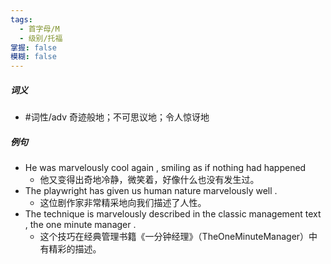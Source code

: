 ```yaml
---
tags:
  - 首字母/M
  - 级别/托福
掌握: false
模糊: false
---
```

##### 词义
- #词性/adv  奇迹般地；不可思议地；令人惊讶地
##### 例句
- He was marvelously cool again , smiling as if nothing had happened
	- 他又变得出奇地冷静，微笑着，好像什么也没有发生过。
- The playwright has given us human nature marvelously well .
	- 这位剧作家非常精采地向我们描述了人性。
- The technique is marvelously described in the classic management text , the one minute manager .
	- 这个技巧在经典管理书籍《一分钟经理》（TheOneMinuteManager）中有精彩的描述。
